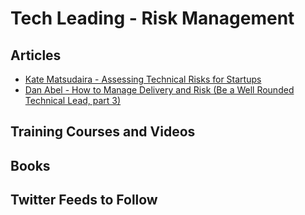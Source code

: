 # Tech Leading - Risk Management

## Articles
- [Kate Matsudaira - Assessing Technical Risks for Startups](http://katemats.com/assessing-technical-risks-for-startups-new-tech-leader-series/)
- [Dan Abel - How to Manage Delivery and Risk (Be a Well Rounded Technical Lead, part 3)](http://www.engineeringandcareering.co.uk/2014/05/how-to-be-well-rounded-delivery-risk.html)

## Training Courses and Videos


## Books


## Twitter Feeds to Follow